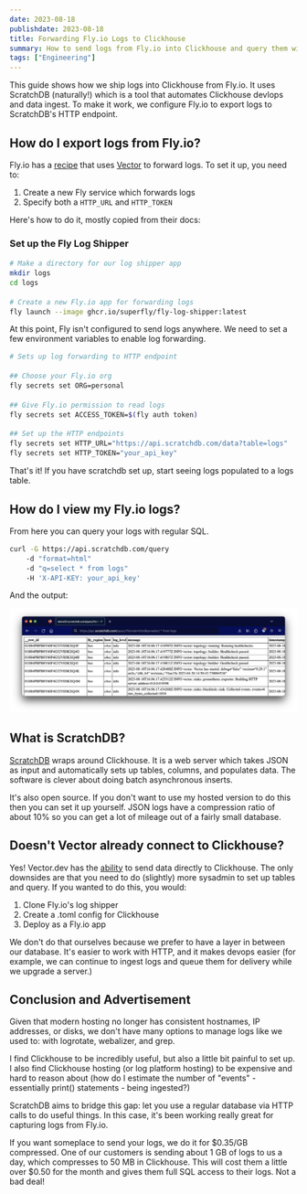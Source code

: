 ```yaml
---
date: 2023-08-18
publishdate: 2023-08-18
title: Forwarding Fly.io Logs to Clickhouse
summary: How to send logs from Fly.io into Clickhouse and query them with SQL
tags: ["Engineering"]
---
```


This guide shows how we ship logs into Clickhouse from Fly.io.
It uses ScratchDB (naturally!) which is a tool that automates
Clickhouse devlops and data ingest. To make it work, we configure Fly.io to export logs to ScratchDB's
HTTP endpoint.

## How do I export logs from Fly.io?

Fly.io has a [recipe](https://fly.io/blog/shipping-logs/) 
that uses [Vector](https://vector.dev/) to forward logs. 
To set it up, you need to:

1. Create a new Fly service which forwards logs
2. Specify both a `HTTP_URL` and `HTTP_TOKEN`

Here's how to do it, mostly copied from their docs:

### Set up the Fly Log Shipper

``` bash
# Make a directory for our log shipper app
mkdir logs
cd logs

# Create a new Fly.io app for forwarding logs
fly launch --image ghcr.io/superfly/fly-log-shipper:latest
```

At this point, Fly isn't configured to send logs 
anywhere. We need to set a few environment variables to enable 
log forwarding.

``` bash
# Sets up log forwarding to HTTP endpoint

## Choose your Fly.io org 
fly secrets set ORG=personal

## Give Fly.io permission to read logs 
fly secrets set ACCESS_TOKEN=$(fly auth token)

## Set up the HTTP endpoints
fly secrets set HTTP_URL="https://api.scratchdb.com/data?table=logs"
fly secrets set HTTP_TOKEN="your_api_key"
```

That's it! If you have scratchdb set up,
start seeing logs populated to a logs table.

## How do I view my Fly.io logs?

From here you can query your logs with regular SQL.

``` bash
curl -G https://api.scratchdb.com/query
    -d "format=html"
    -d "q=select * from logs"
    -H 'X-API-KEY: your_api_key'
```

And the output:

![Log output from ScratchDB](fly_logs.png)

## What is ScratchDB?

[ScratchDB](https://github.com/scratchdata/ScratchDB) wraps around Clickhouse.
It is a web server which takes JSON as input and automatically
sets up tables, columns, and populates data. The software is clever about doing
batch asynchronous inserts.

It's also open source. If you don't want to use my hosted version to do this
then you can set it up yourself. JSON logs have a compression ratio of about 10% so
you can get a lot of mileage out of a fairly small database.


## Doesn't Vector already connect to Clickhouse?

Yes! Vector.dev has the [ability](https://vector.dev/docs/reference/configuration/sinks/clickhouse/) 
to send data directly to Clickhouse. The only downsides are that you need to do
(slightly) more sysadmin to set up tables and query. If you wanted to do this, you would:

1. Clone Fly.io's log shipper
2. Create a .toml config for Clickhouse
3. Deploy as a Fly.io app

We don't do that ourselves because we prefer to have a layer in between our database.
It's easier to work with HTTP, and it makes devops easier (for example, we can continue
to ingest logs and queue them for delivery while we upgrade a server.)

## Conclusion and Advertisement

Given that modern hosting no longer has consistent hostnames, IP addresses, or disks,
we don't have many options to manage logs like we used to: with logrotate, webalizer, and grep.

I find Clickhouse to be incredibly useful, but also a little bit painful to set up. I also find
Clickhouse hosting (or log platform hosting) to be expensive and hard to reason about
(how do I estimate the number of "events" - essentially print() statements - being ingested?)

ScratchDB aims to bridge this gap: let you use a regular database via
HTTP calls to do useful things. In this case, it's been working really great for 
capturing logs from Fly.io.

If you want someplace to send your logs, we do it for $0.35/GB compressed. One of our
customers is sending about 1 GB of logs to us a day, which compresses to 50 MB in
Clickhouse. This will cost them a little over $0.50 for the month and gives them full
SQL access to their logs. Not a bad deal!
